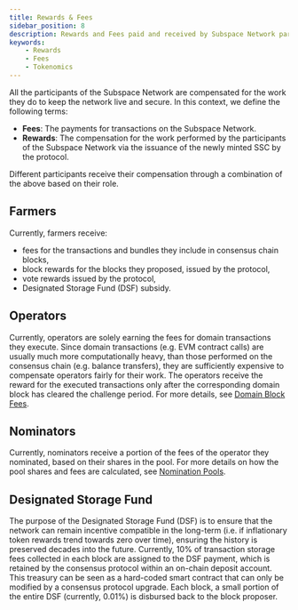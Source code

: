 ```yaml
---
title: Rewards & Fees
sidebar_position: 8
description: Rewards and Fees paid and received by Subspace Network participants
keywords:
    - Rewards
    - Fees
    - Tokenomics
---
```


All the participants of the Subspace Network are compensated for the work they do to keep the network live and secure. In this context, we define the following terms:
- **Fees**: The payments for transactions on the Subspace Network.
- **Rewards**: The compensation for the work performed by the participants of the Subspace Network via the issuance of the newly minted SSC by the protocol.

Different participants receive their compensation through a combination of the above based on their role.

## Farmers

Currently, farmers receive: 
- fees for the transactions and bundles they include in consensus chain blocks,
- block rewards for the blocks they proposed, issued by the protocol,
- vote rewards issued by the protocol,
- Designated Storage Fund (DSF) subsidy.

## Operators 

Currently, operators are solely earning the fees for domain transactions they execute. Since domain transactions (e.g. EVM contract calls) are usually much more computationally heavy, than those performed on the consensus chain (e.g. balance transfers), they are sufficiently expensive to compensate operators fairly for their work. The operators receive the reward for the executed transactions only after the corresponding domain block has cleared the challenge period. For more details, see [Domain Block Fees](/docs/decex/domains/workflow.md#domain-block-fees).

## Nominators

Currently, nominators receive a portion of the fees of the operator they nominated, based on their shares in the pool. For more details on how the pool shares and fees are calculated, see [Nomination Pools](/docs/decex/staking.md#nomination-pools).

## Designated Storage Fund

The purpose of the Designated Storage Fund (DSF) is to ensure that the network can remain incentive compatible in the long-term (i.e. if inflationary token rewards trend towards zero over time), ensuring the history is preserved decades into the future. Currently, 10% of transaction storage fees collected in each block are assigned to the DSF payment, which is retained by the consensus protocol within an on-chain deposit account. This treasury can be seen as a hard-coded smart contract that can only be modified by a consensus protocol upgrade. Each block, a small portion of the entire DSF (currently, 0.01%) is disbursed back to the block proposer.
